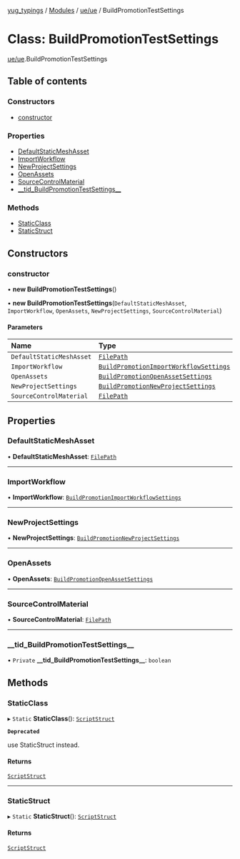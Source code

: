 [yug_typings](../README.md) / [Modules](../modules.md) / [ue/ue](../modules/ue_ue.md) / BuildPromotionTestSettings

# Class: BuildPromotionTestSettings

[ue/ue](../modules/ue_ue.md).BuildPromotionTestSettings

## Table of contents

### Constructors

- [constructor](ue_ue.BuildPromotionTestSettings.md#constructor)

### Properties

- [DefaultStaticMeshAsset](ue_ue.BuildPromotionTestSettings.md#defaultstaticmeshasset)
- [ImportWorkflow](ue_ue.BuildPromotionTestSettings.md#importworkflow)
- [NewProjectSettings](ue_ue.BuildPromotionTestSettings.md#newprojectsettings)
- [OpenAssets](ue_ue.BuildPromotionTestSettings.md#openassets)
- [SourceControlMaterial](ue_ue.BuildPromotionTestSettings.md#sourcecontrolmaterial)
- [\_\_tid\_BuildPromotionTestSettings\_\_](ue_ue.BuildPromotionTestSettings.md#__tid_buildpromotiontestsettings__)

### Methods

- [StaticClass](ue_ue.BuildPromotionTestSettings.md#staticclass)
- [StaticStruct](ue_ue.BuildPromotionTestSettings.md#staticstruct)

## Constructors

### constructor

• **new BuildPromotionTestSettings**()

• **new BuildPromotionTestSettings**(`DefaultStaticMeshAsset`, `ImportWorkflow`, `OpenAssets`, `NewProjectSettings`, `SourceControlMaterial`)

#### Parameters

| Name | Type |
| :------ | :------ |
| `DefaultStaticMeshAsset` | [`FilePath`](ue_ue.FilePath.md) |
| `ImportWorkflow` | [`BuildPromotionImportWorkflowSettings`](ue_ue.BuildPromotionImportWorkflowSettings.md) |
| `OpenAssets` | [`BuildPromotionOpenAssetSettings`](ue_ue.BuildPromotionOpenAssetSettings.md) |
| `NewProjectSettings` | [`BuildPromotionNewProjectSettings`](ue_ue.BuildPromotionNewProjectSettings.md) |
| `SourceControlMaterial` | [`FilePath`](ue_ue.FilePath.md) |

## Properties

### DefaultStaticMeshAsset

• **DefaultStaticMeshAsset**: [`FilePath`](ue_ue.FilePath.md)

___

### ImportWorkflow

• **ImportWorkflow**: [`BuildPromotionImportWorkflowSettings`](ue_ue.BuildPromotionImportWorkflowSettings.md)

___

### NewProjectSettings

• **NewProjectSettings**: [`BuildPromotionNewProjectSettings`](ue_ue.BuildPromotionNewProjectSettings.md)

___

### OpenAssets

• **OpenAssets**: [`BuildPromotionOpenAssetSettings`](ue_ue.BuildPromotionOpenAssetSettings.md)

___

### SourceControlMaterial

• **SourceControlMaterial**: [`FilePath`](ue_ue.FilePath.md)

___

### \_\_tid\_BuildPromotionTestSettings\_\_

• `Private` **\_\_tid\_BuildPromotionTestSettings\_\_**: `boolean`

## Methods

### StaticClass

▸ `Static` **StaticClass**(): [`ScriptStruct`](ue_ue.ScriptStruct.md)

**`Deprecated`**

use StaticStruct instead.

#### Returns

[`ScriptStruct`](ue_ue.ScriptStruct.md)

___

### StaticStruct

▸ `Static` **StaticStruct**(): [`ScriptStruct`](ue_ue.ScriptStruct.md)

#### Returns

[`ScriptStruct`](ue_ue.ScriptStruct.md)
